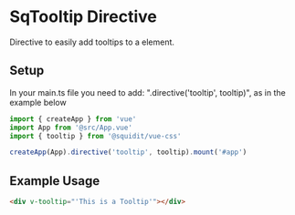 # SqTooltip Directive

Directive to easily add tooltips to a element.

## Setup

In your main.ts file you need to add: ".directive('tooltip', tooltip)", as in the example below

```typescript
import { createApp } from 'vue'
import App from '@src/App.vue'
import { tooltip } from '@squidit/vue-css'

createApp(App).directive('tooltip', tooltip).mount('#app')
```


## Example Usage

```html
<div v-tooltip="'This is a Tooltip'"></div>
```
